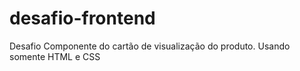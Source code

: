 # desafio-frontend
Desafio Componente do cartão de visualização do produto. Usando somente HTML e CSS
